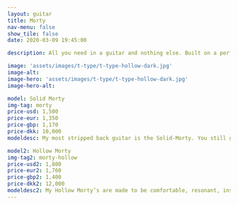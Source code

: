```yaml
---
layout: guitar
title: Morty
nav-menu: false
show_tile: false
date: 2020-03-09 19:45:00

description: All you need in a guitar and nothing else. Built on a perfect foundation, simplicity can be more of an inspiration than a limitation.

image: 'assets/images/t-type/t-type-hollow-dark.jpg'
image-alt: 
image-hero: 'assets/images/t-type/t-type-hollow-dark.jpg'
image-hero-alt:

model: Solid Morty
img-tag: morty
price-usd: 1,500
price-eur: 1,350
price-gbp: 1,170
price-dkk: 10,000
modeldesc: My most stripped back guitar is the Solid-Morty. You still get stainless steel frets, the same hardware as you get on my Wayfairs, a modern all access set neck joint, handwound pickups made to your specs, but everything unnecessary is removed. It is a distilled, pure and simple instrument.

model2: Hollow Morty
img-tag2: morty-hollow
price-usd2: 1,800
price-eur2: 1,760
price-gbp2: 1,400
price-dkk2: 12,000
modeldesc2: My Hollow Morty’s are made to be comfortable, resonant, inspiring to play acoustically and versatile. They are totally hollow, with no centre block, to maximise resonance and keep the weight down.  But I vary the thickness of the top, back and sides to add strength and support where needed, whilst removing all unnecessary material. This gives me a lot of extra control on my builds. For example if the customer knows they will be playing on very loud stages I can add a little extra thickness to the top to help control feedback, or if you want to feel vibrations against your chest when you play I can make the back a little thinner on the belly cut.
---
```




